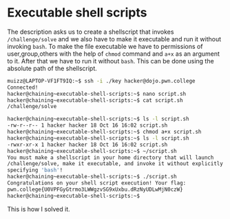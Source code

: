 # Executable shell scripts

The description asks us to create a shellscript that invokes `/challenge/solve` and we also have to make it executable and run it without invoking `bash`.
To make the file executable we have to permissions of user,group,others with the help of `chmod` command and `a+x` as an argument to it.
After that we have to run it without `bash`.
This can be done using the absolute path of the shellscript.

```bash
muizz@LAPTOP-VF1FT9IQ:~$ ssh -i ./key hacker@dojo.pwn.college
Connected!
hacker@chaining~executable-shell-scripts:~$ nano script.sh
hacker@chaining~executable-shell-scripts:~$ cat script.sh
/challenge/solve

hacker@chaining~executable-shell-scripts:~$ ls -l script.sh
-rw-r--r-- 1 hacker hacker 18 Oct 16 16:02 script.sh
hacker@chaining~executable-shell-scripts:~$ chmod a+x script.sh
hacker@chaining~executable-shell-scripts:~$ ls -l script.sh
-rwxr-xr-x 1 hacker hacker 18 Oct 16 16:02 script.sh
hacker@chaining~executable-shell-scripts:~$ ~/script.sh
You must make a shellscript in your home directory that will launch
/challenge/solve, make it executable, and invoke it without explicitly
specifying 'bash'!
hacker@chaining~executable-shell-scripts:~$ ./script.sh
Congratulations on your shell script execution! Your flag:
pwn.college{U0VPFGyGtrmo3LWWgzvSG9xUxbu.dRzNyUDLwMjN0czW}
hacker@chaining~executable-shell-scripts:~$
```

This is how I solved it.
